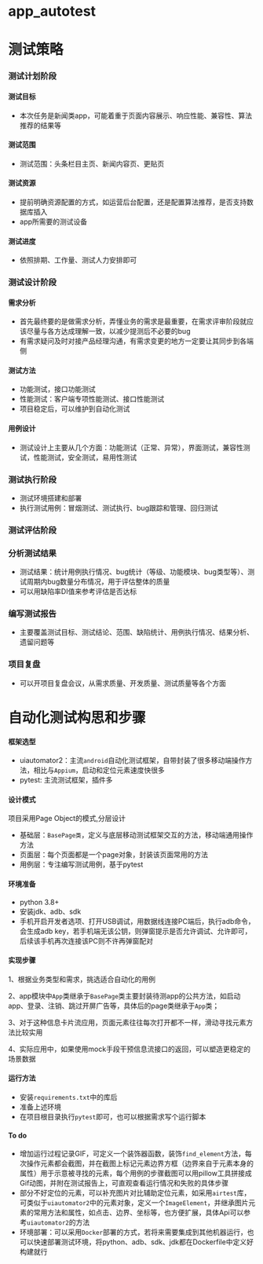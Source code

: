 # app_autotest


# 测试策略
### 测试计划阶段
#### 测试目标
- 本次任务是新闻类app，可能着重于页面内容展示、响应性能、兼容性、算法推荐的结果等
#### 测试范围
- 测试范围：头条栏目主页、新闻内容页、更贴页
#### 测试资源
- 提前明确资源配置的方式，如运营后台配置，还是配置算法推荐，是否支持数据库插入
- app所需要的测试设备
#### 测试进度
- 依照排期、工作量、测试人力安排即可

### 测试设计阶段
#### 需求分析
- 首先最终要的是做需求分析，弄懂业务的需求是最重要，在需求评审阶段就应该尽量与各方达成理解一致，以减少提测后不必要的bug
- 有需求疑问及时对接产品经理沟通，有需求变更的地方一定要让其同步到各端侧
#### 测试方法
- 功能测试，接口功能测试
- 性能测试：客户端专项性能测试、接口性能测试
- 项目稳定后，可以维护到自动化测试
#### 用例设计
- 测试设计上主要从几个方面：功能测试（正常、异常），界面测试，兼容性测试，性能测试，安全测试，易用性测试
### 测试执行阶段
- 测试环境搭建和部署
- 执行测试用例：冒烟测试、测试执行、bug跟踪和管理、回归测试
### 测试评估阶段
### 分析测试结果
- 测试结果：统计用例执行情况、bug统计（等级、功能模块、bug类型等）、测试周期内bug数量分布情况，用于评估整体的质量
- 可以用缺陷率DI值来参考评估是否达标
### 编写测试报告
- 主要覆盖测试目标、测试结论、范围、缺陷统计、用例执行情况、结果分析、遗留问题等
### 项目复盘
- 可以开项目复盘会议，从需求质量、开发质量、测试质量等各个方面






# 自动化测试构思和步骤
#### 框架选型
- uiautomator2：主流`android`自动化测试框架，自带封装了很多移动端操作方法，相比与`Appium`，启动和定位元素速度快很多
- pytest: 主流测试框架，插件多

#### 设计模式
项目采用Page Object的模式,分层设计
- 基础层：`BasePage类`，定义与底层移动测试框架交互的方法，移动端通用操作方法
- 页面层：每个页面都是一个page对象，封装该页面常用的方法
- 用例层：专注编写测试用例，基于pytest
#### 环境准备
- python 3.8+
- 安装jdk、adb、sdk
- 手机开启开发者选项、打开USB调试，用数据线连接PC端后，执行adb命令，会生成adb key，若手机端无该公钥，则弹窗提示是否允许调试、允许即可，后续该手机再次连接该PC则不许再弹窗配对
#### 实现步骤
1、根据业务类型和需求，挑选适合自动化的用例

2、app模块中`App`类继承于`BasePage`类主要封装待测app的公共方法，如启动app、登录、注销、跳过开屏广告等，具体后的page类继承于`App`类；

3、对于这种信息卡片流应用，页面元素往往每次打开都不一样，滑动寻找元素方法比较实用

4、实际应用中，如果使用mock手段干预信息流接口的返回，可以塑造更稳定的场景数据
#### 运行方法
- 安装`requirements.txt`中的库后
- 准备上述环境
- 在项目根目录执行`pytest`即可，也可以根据需求写个运行脚本

#### To do
- 增加运行过程记录GIF，可定义一个装饰器函数，装饰`find_element`方法，每次操作元素都会截图，并在截图上标记元素边界方框（边界来自于元素本身的属性）用于示意被寻找的元素，每个用例的步骤截图可以用pillow工具拼接成Gif动图，并附在测试报告上，可直观查看运行情况和失败的具体步骤
- 部分不好定位的元素，可以补充图片对比辅助定位元素，如采用`airtest`库，可类似于`uiautomator2`中的元素对象，定义一个`ImageElement`，并继承图片元素的常用方法和属性，如点击、边界、坐标等，也方便扩展，具体Api可以参考`uiautomator2`的方法
- 环境部署：可以采用`Docker`部署的方式，若将来需要集成到其他机器运行，也可以快速部署测试环境，将python、adb、sdk、jdk都在Dockerfile中定义好构建就行

